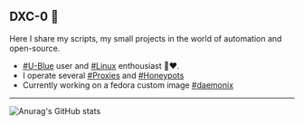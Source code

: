## DXC-0 🍪

Here I share my scripts, my small projects in the world of automation and open-source.
- [#U-Blue](https://github.com/ublue-os) user and [#Linux]() enthousiast 🐧❤️.  
- I operate several [#Proxies]() and [#Honeypots](https://github.com/DXC-0/Malicious-Robots)
- Currently working on a fedora custom image [#daemonix](https://github.com/DXC-0/daemonix)

---  
![Anurag's GitHub stats](https://github-readme-stats.vercel.app/api?username=DXC-0&show_icons=true&theme=dark)
